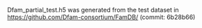 Dfam_partial_test.h5 was generated from the test dataset in https://github.com/Dfam-consortium/FamDB/ (commit: 6b28b66)
